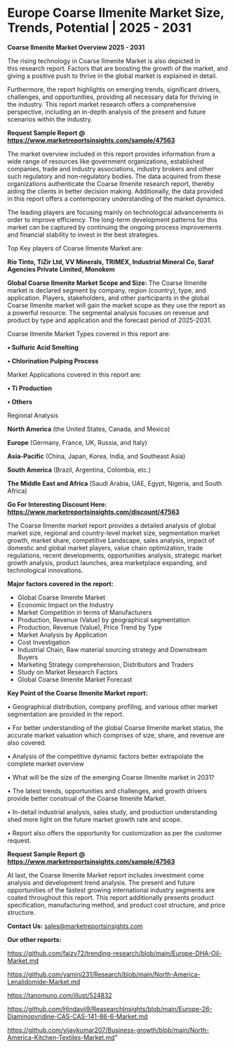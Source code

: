 # Europe Coarse Ilmenite Market Size, Trends, Potential | 2025 - 2031

<Strong> Coarse Ilmenite Market Overview 2025 - 2031</strong>

The rising technology in Coarse Ilmenite Market is also depicted in this research report. Factors that are boosting the growth of the market, and giving a positive push to thrive in the global market is explained in detail.

Furthermore, the report highlights on emerging trends, significant drivers, challenges, and opportunities, providing all necessary data for thriving in the industry. This report market research offers a comprehensive perspective, including an in-depth analysis of the present and future scenarios within the industry.

<strong>Request Sample Report @ <a href=https://www.marketreportsinsights.com/sample/47563>https://www.marketreportsinsights.com/sample/47563</a></strong>

The market overview included in this report provides information from a wide range of resources like government organizations, established companies, trade and industry associations, industry brokers and other such regulatory and non-regulatory bodies. The data acquired from these organizations authenticate the Coarse Ilmenite research report, thereby aiding the clients in better decision making. Additionally, the data provided in this report offers a contemporary understanding of the market dynamics.

The leading players are focusing mainly on technological advancements in order to improve efficiency. The long-term development patterns for this market can be captured by continuing the ongoing process improvements and financial stability to invest in the best strategies.

Top Key players of Coarse Ilmenite Market are:

<strong>Rio Tinto, TiZir Ltd, VV Minerals, TRIMEX, Industrial Mineral Co, Saraf Agencies Private Limited, Monokem</strong>

<strong><b>Global Coarse Ilmenite Market Scope and Size:</b></strong>
The Coarse Ilmenite market is declared segment by company, region (country), type, and application. Players, stakeholders, and other participants in the global Coarse Ilmenite market will gain the market scope as they use the report as a powerful resource. The segmental analysis focuses on revenue and product by type and application and the forecast period of 2025-2031.

Coarse Ilmenite Market Types covered in this report are:

<strong>•  Sulfuric Acid Smelting

•  Chlorination Pulping Process</strong>

Market Applications covered in this report are:

<strong>•  Ti Production

•  Others</strong> 

Regional Analysis

<strong>North America</strong> (the United States, Canada, and Mexico)

<strong>Europe</strong> (Germany, France, UK, Russia, and Italy)

<strong>Asia-Pacific</strong> (China, Japan, Korea, India, and Southeast Asia)

<strong>South America</strong> (Brazil, Argentina, Colombia, etc.)

<strong>The Middle East and Africa</strong> (Saudi Arabia, UAE, Egypt, Nigeria, and South Africa)

<strong>Go For Interesting Discount Here: <a href=https://www.marketreportsinsights.com/discount/47563>https://www.marketreportsinsights.com/discount/47563</a></strong>

The Coarse Ilmenite market report provides a detailed analysis of global market size, regional and country-level market size, segmentation market growth, market share, competitive Landscape, sales analysis, impact of domestic and global market players, value chain optimization, trade regulations, recent developments, opportunities analysis, strategic market growth analysis, product launches, area marketplace expanding, and technological innovations.

<strong><b>Major factors covered in the report:</b></strong>
<ul>
  <li>Global Coarse Ilmenite Market </li>
  <li>Economic Impact on the Industry</li>
  <li>Market Competition in terms of Manufacturers</li>
  <li>Production, Revenue (Value) by geographical segmentation</li>
  <li>Production, Revenue (Value), Price Trend by Type</li>
  <li>Market Analysis by Application</li>
  <li>Cost Investigation</li>
  <li>Industrial Chain, Raw material sourcing strategy and Downstream Buyers</li>
  <li>Marketing Strategy comprehension, Distributors and Traders</li>
  <li>Study on Market Research Factors</li>
  <li>Global Coarse Ilmenite Market Forecast</li>
</ul>

<strong><b>Key Point of the Coarse Ilmenite Market report:</b></strong>

• Geographical distribution, company profiling, and various other market segmentation are provided in the report.

• For better understanding of the global Coarse Ilmenite market status, the accurate market valuation which comprises of size, share, and revenue are also covered.

• Analysis of the competitive dynamic factors better extrapolate the complete market overview

• What will be the size of the emerging Coarse Ilmenite market in 2031?

• The latest trends, opportunities and challenges, and growth drivers provide better construal of the Coarse Ilmenite Market.

• In-detail industrial analysis, sales study, and production understanding shed more light on the future market growth rate and scope.

• Report also offers the opportunity for customization as per the customer request.

<strong>Request Sample Report @ <a href=https://www.marketreportsinsights.com/sample/47563>https://www.marketreportsinsights.com/sample/47563</a></strong>

At last, the Coarse Ilmenite Market report includes investment come analysis and development trend analysis. The present and future opportunities of the fastest growing international industry segments are coated throughout this report. This report additionally presents product specification, manufacturing method, and product cost structure, and price structure.

<strong>Contact Us:</strong>
sales@marketreportsinsights.com

<strong>Our other reports:</strong>

<a href=https://github.com/faizy72/trending-research/blob/main/Europe-DHA-Oil-Market.md>https://github.com/faizy72/trending-research/blob/main/Europe-DHA-Oil-Market.md</a>

<a href=https://github.com/yamini231/Research/blob/main/North-America-Lenalidomide-Market.md>https://github.com/yamini231/Research/blob/main/North-America-Lenalidomide-Market.md</a>

<a href=https://tanomuno.com/illust/524832>https://tanomuno.com/illust/524832</a>

<a href=https://github.com/Hindavii9/ReasearchInsights/blob/main/Europe-26-Diaminopyridine-CAS-CAS-141-86-6-Market.md>https://github.com/Hindavii9/ReasearchInsights/blob/main/Europe-26-Diaminopyridine-CAS-CAS-141-86-6-Market.md</a>

<a href=https://github.com/vijaykumar207/Business-growth/blob/main/North-America-Kitchen-Textiles-Market.md>https://github.com/vijaykumar207/Business-growth/blob/main/North-America-Kitchen-Textiles-Market.md</a>"
